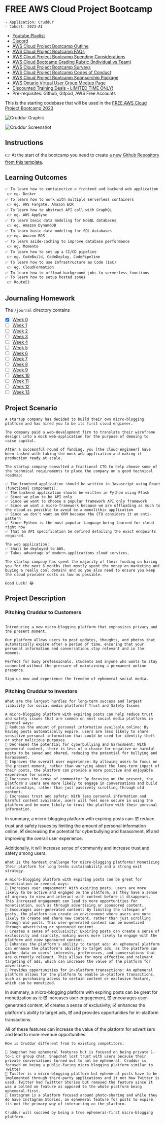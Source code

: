 # FREE AWS Cloud Project Bootcamp
```
- Application: Cruddur
- Cohort: 2023-A1
```
- [Youtube Playlist](https://www.youtube.com/playlist?list=PLBfufR7vyJJ609vhGNS4I9wRCL8aI59Rd)
- [Discord](https://discord.com/channels/1055552619441049660/1069062377766666300)
- [AWS Cloud Project Bootcamp Outline](https://docs.google.com/document/d/19XMyd5zCk7S9QT2q1_Cg-wvbnBwOge7EgzgvtVCgcz0/edit?usp=sharing)
- [AWS Cloud Project Bootcamp FAQs](https://docs.google.com/document/d/1VEs2i_tm1FxUatu1ZfUZH8EEVlhN9XWpVDvqg7GYeKM/edit?usp=sharing) 
- [AWS Cloud Project Bootcamp Spending Considerations](https://docs.google.com/document/d/10Hec7Or1ZUedl0ye-05mVPhYFR5-ySh2K8ZbFqTxu1w/edit#heading=h.sfgk2xkezrng)
- [AWS Cloud Bootcamp Grading Rubric (Individual vs Team)](https://docs.google.com/document/d/1ib98SsYYwWlqkGWZ_s9u0KFFovn_GtLsEV3JJaJ1890/edit)
- [AWS Cloud Project Bootcamp Surveys](https://docs.google.com/document/d/1XWuCvo2HkCUhqMpJiv0K5fJDKWkkO6AoXP8rnT39vkk/edit?usp=sharing)
- [AWS Cloud Project Bootcamp Codes of Conduct](https://docs.google.com/document/d/1Rutvjt1uBtq_SbDg-0cmImjHqq5IvGK8FIzW1L-9FDk/edit?usp=sharing)
- [AWS Cloud Project Bootcamp Sponsorship Package](https://docs.google.com/document/d/1FpVI2fZaji-q2xPj8BIxOWjUjnd7wsYZfxqFc1aa0VY/edit?usp=sharing)
- [AWS Ontario Virtual User Group Meetup Page](https://www.meetup.com/aws-ontario-virtual-user-group/)
- [Discounted Training Deals - LIMITED TIME ONLY!](https://docs.google.com/spreadsheets/d/1EDxIryZ11maOC-P8f3wPlI_fQv6gTnBc0sbDL_wojIY/edit#gid=0) 
- Pre-requisites: Github, Gitpod, AWS Free Accounts

This is the starting codebase that will be used in the [FREE AWS Cloud Project Bootcamp 2023](https://student.cloudprojectbootcamp.com/profile)

![Cruddur Graphic](_docs/assets/cruddur-banner.jpg)

![Cruddur Screenshot](_docs/assets/cruddur-screenshot.png)

## Instructions

👉 At the start of the bootcamp you need to create [a new Github Repository from this template](https://github.com/DionneNoellaBarretto/aws-bootcamp-cruddur-2023).

## Learning Outcomes
```
✅ To learn how to containerize a frontend and backend web application 
 👉 eg. Docker
✅ To learn how to work with multiple serverless containers 
 👉 eg. AWS Fargate, Amazon ECR
✅ To learn how to abstract API call with GraphQL 
 👉 eg. AWS AppSync
✅ To learn basic data modeling for NoSQL databases 
 👉 eg. Amazon DynamoDB
✅ To learn basic data modeling for SQL databases
 👉 eg. Amazon RDS
✅ To learn aside-caching to improve database performance
 👉 eg. Momento
✅ To learn how to set up a CI/CD pipeline 
 👉 eg. CodeBuild, CodeDeploy, CodePipeline
✅ To learn how to use Infrastructure as Code (IaC)
 👉 eg. CloudFormation
✅ To learn how to offload background jobs to serverless functions
✅ To learn how to setup hosted zones
 👉 Route53
```

## Journaling Homework

The `/journal` directory contains

- [X] [Week 0](journal/week0.md)
- [ ] [Week 1](journal/week1.md)
- [ ] [Week 2](journal/week2.md)
- [ ] [Week 3](journal/week3.md)
- [ ] [Week 4](journal/week4.md)
- [ ] [Week 5](journal/week5.md)
- [ ] [Week 6](journal/week6.md)
- [ ] [Week 7](journal/week7.md)
- [ ] [Week 8](journal/week8.md)
- [ ] [Week 9](journal/week9.md)
- [ ] [Week 10](journal/week10.md)
- [ ] [Week 11](journal/week11.md)
- [ ] [Week 12](journal/week12.md)
- [ ] [Week 13](journal/week13.md)

## Project Scenario

```
A startup company has decided to build their own micro-blogging platform and has hired you to be its first cloud engineer.

The company paid a web-development firm to translate their wireframe designs into a mock web-application for the purpose of demoing to raise capital.

After a successful round of funding, you [the cloud engineer] have been tasked with taking the mock web-application and making it production ready at scale.

The startup company consulted a fractional CTO to help choose some of the technical requirements to place the company on a good technical roadmap:

✅ The frontend application should be written in Javascript using React (functional components).
✅ The backend application should be written in Python using Flask
✅ Since we plan to be API only
✅ Since we want to choose a popular framework API only framework
✅ Since we want a micro-framework because we are offloading as much to the cloud as possible to avoid be a monolithic application
✅ Since we don’t want an ORM because the CTO considers it an anti-pattern
✅ Since Python is the most popular language being learned for cloud right now
✅ That an API specification be defined detailing the exact endpoints required.

The web application:
✅ Shall be deployed to AWS.
✅ Takes advantage of modern-applications cloud services.

The startup company has spent the majority of their funding on hiring you for the next 6 months (but mostly spent the money on marketing and buying a really cool domain) and so you also need to ensure you keep the cloud provider costs as low as possible.

Good Luck! 😂
```

## Project Description

### Pitching Cruddur to Customers
```

Introducing a new micro-blogging platform that emphasizes privacy and the present moment. 

Our platform allows users to post updates, thoughts, and photos that automatically expire after a period of time, ensuring that your personal information and conversations stay relevant and in the moment. 

Perfect for busy professionals, students and anyone who wants to stay connected without the pressure of maintaining a permanent online presence. 

Sign up now and experience the freedom of ephemeral social media.
```

### Pitching Cruddur to Investors
```
What are the largest hurdles for long-term success and largest liability for social media platforms? Trust and Safety Issues

A micro-blogging platform with expiring posts can help reduce trust and safety issues that are common on most social media platforms in several ways:
📝 Reduces the amount of personal information available online: By having posts automatically expire, users are less likely to share sensitive personal information that could be used for identity theft or other malicious purposes.
📝 Decreases the potential for cyberbullying and harassment: With ephemeral content, there is less of a chance for negative or harmful posts to be saved and shared, reducing the potential for bullying and harassment.
📝 Improves the overall user experience: By allowing users to focus on the present moment, rather than worrying about the long-term impact of their posts, the platform can provide a more positive and enjoyable experience for users.
📝 Increases the sense of community: By focusing on the present, the platform's users are more likely to engage in conversations and build relationships, rather than just passively scrolling through old content.
📝 Increases trust and safety: With less personal information and harmful content available, users will feel more secure in using the platform and be more likely to trust the platform with their personal information.
```
In summary, a micro-blogging platform with expiring posts can:
🗹 reduce trust and safety issues by limiting the amount of personal information online, 
🗹 decreasing the potential for cyberbullying and harassment, 
🗹 and improving the overall user experience. 

Additionally, it will increase sense of community and increase trust and safety among users.
```
What is the hardest challenge for micro-blogging platforms? Monetizing their platform for long terms sustainability and a strong exit strategy.

A micro-blogging platform with expiring posts can be great for monetization in several ways:
📎 Increases user engagement: With expiring posts, users are more likely to be active and engaged on the platform, as they have a sense of urgency to view and interact with content before it disappears. This increased engagement can lead to more opportunities for monetization, such as through advertising or sponsored content.
📎 Encourages user-generated content: By limiting the lifespan of posts, the platform can create an environment where users are more likely to create and share new content, rather than just scrolling through old posts. This user-generated content can be monetized through advertising or sponsored content.
📎 Creates a sense of exclusivity: Expiring posts can create a sense of exclusivity and scarcity, making users more likely to engage with the platform and view sponsored content.
📎 Enhances the platform's ability to target ads: An ephemeral platform can enhance the platform's ability to target ads, as the platform can gather data on users' interests, preferences, and conversations that are currently relevant. This allows for more effective and relevant targeting of ads, which can increase the value of the platform for advertisers.
📎 Provides opportunities for in-platform transactions: An ephemeral platform allows for the platform to enable in-platform transactions, such as purchasing access to certain content or exclusive feature, which can be monetized.
```

In summary, a micro-blogging platform with expiring posts can be great for monetization as it:
🗹  increases user engagement, 
🗹  encourages user-generated content, 
🗹  creates a sense of exclusivity, 
🗹  enhances the platform's ability to target ads, 
🗹  and provides opportunities for in-platform transactions.

All of these features can increase the value of the platform for advertisers and lead to more revenue opportunities.

```
How is Cruddur different from to existing competitors:

🎯 Snapchat has ephemeral features but is focused on being private 1-to-1 or group chat. Snapchat lost trust with users because their private conversations turned out to not be ephemeral. Cruddur is focused on being a public-facing micro blogging platform similar to Twitter
🎯 Twitter is a micro-blogging platform but ephemeral posts have to be implemented through third-party applications and it not how Twitter is used. Twitter had Twittter Stories but removed the feature since it was a bolted on feature as opposed to the whole platform being ephemeral-first.
🎯 Instagram is a platform focused around photo-sharing and while they do have Instagram Stories, an ephemeral feature for posts to expire, its not the primary way of interacting on the platform.

Cruddur will succeed by being a true ephemeral-first micro-blogging platform.

```